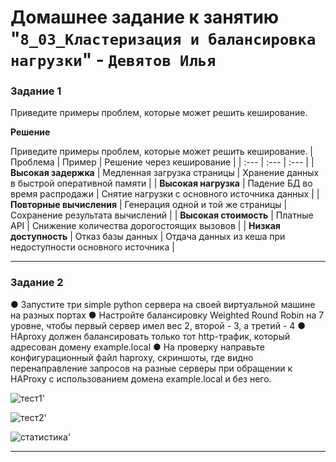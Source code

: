
# Домашнее задание к занятию "`8_03_Кластеризация и балансировка нагрузки`" - `Девятов Илья`

### Задание 1
Приведите примеры проблем, которые может решить кеширование.

**Решение**

Приведите примеры проблем, которые может решить кеширование.
| Проблема | Пример | Решение через кеширование |
| :--- | :--- | :--- |
| **Высокая задержка** | Медленная загрузка страницы | Хранение данных в быстрой оперативной памяти |
| **Высокая нагрузка** | Падение БД во время распродажи | Снятие нагрузки с основного источника данных |
| **Повторные вычисления** | Генерация одной и той же страницы | Сохранение результата вычислений |
| **Высокая стоимость** | Платные API | Снижение количества дорогостоящих вызовов |
| **Низкая доступность** | Отказ базы данных | Отдача данных из кеша при недоступности основного источника |


---

### Задание 2

●	Запустите три simple python сервера на своей виртуальной машине на разных портах
●	Настройте балансировку Weighted Round Robin на 7 уровне, чтобы первый сервер имел вес 2, второй - 3, а третий - 4
●	HAproxy должен балансировать только тот http-трафик, который адресован домену example.local
●	На проверку направьте конфигурационный файл haproxy, скриншоты, где видно перенаправление запросов на разные серверы при обращении к HAProxy c использованием домена example.local и без него.

![тест1](images/3.jpg)'

![тест2](images/4.jpg)'

![статистика](images/6.jpg)'

---